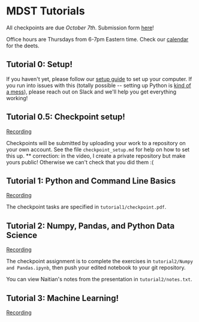# MDST Tutorials

All checkpoints are due *October 7th*. Submission form [here](https://forms.gle/Yb3Pz5S1cGs6TsXS8)!

Office hours are Thursdays from 6-7pm Eastern time. Check our
[calendar](https://mdst.club/agenda) for the deets.

## Tutorial 0: Setup!

If you haven't yet, please follow our [setup guide](https://docs.google.com/document/d/1G4emSlhYOpDq091cmu9UH3FxWXxvPzNao9PsMdXWmu8/edit#)
to set up your computer.  If you run into issues with this (totally possible --
setting up Python is [kind of a mess](https://xkcd.com/1987/)), please reach out
on Slack and we'll help you get everything working!

## Tutorial 0.5: Checkpoint setup!

[Recording](https://drive.google.com/file/d/1zf6RZSQ0y5zTI7bTOm25r7TGlSBspZ2Y/view?usp=sharing)

Checkpoints will be submitted by uploading your work to a repository on your own account. See the file `checkpoint_setup.md` for help on how to set this up.
** correction: in the video, I create a private repository but make yours public! Otherwise we can't check that you did them :(

## Tutorial 1: Python and Command Line Basics

[Recording](https://umich.zoom.us/rec/share/NYc2GqrsstcEDprQlll9LzvWhlwj_xrBPvSDJsPQ_jzG31OHXiCLnmgZLT99eANt.A0tWD7qcO6U1rx9W)

The checkpoint tasks are specified in `tutorial1/checkpoint.pdf`.

## Tutorial 2: Numpy, Pandas, and Python Data Science

[Recording](https://umich.zoom.us/rec/play/MpyuhjOgd93dnyf66uDyRRR1si6DOahu4E8WBIra6WMnssJ3u3XclfkI7F-g8GZ5coSfI6bQ6KdDEIKp.GzPQE-NV1AlnKynb?continueMode=true)

The checkpoint assignment is to complete the exercises in `tutorial2/Numpy and
Pandas.ipynb`, then push your edited notebook to your git repository.

You can view Naitian's notes from the presentation in `tutorial2/notes.txt`.

## Tutorial 3: Machine Learning!

[Recording](https://umich.zoom.us/rec/share/I0u9FXPm0sv47tep2lLHJnOQkurX0gzm-PMg3rPxuie6FrPGcvfv3TQtVsEwfJUK.93_O_0DnjScCMuSO)
